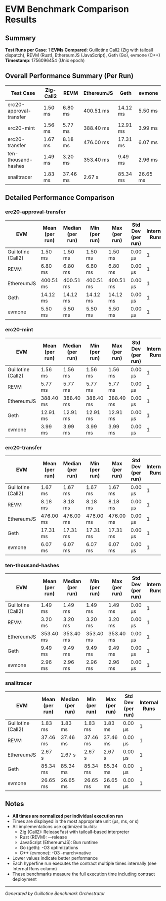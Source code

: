 # EVM Benchmark Comparison Results

## Summary

**Test Runs per Case**: 1
**EVMs Compared**: Guillotine Call2 (Zig with tailcall dispatch), REVM (Rust), EthereumJS (JavaScript), Geth (Go), evmone (C++)
**Timestamp**: 1756096454 (Unix epoch)

## Overall Performance Summary (Per Run)

| Test Case | Zig-Call2 | REVM | EthereumJS | Geth | evmone |
|-----------|-----------|------|------------|------|--------|
| erc20-approval-transfer   | 1.50 ms | 6.80 ms | 400.51 ms | 14.12 ms | 5.50 ms |
| erc20-mint                | 1.56 ms | 5.77 ms | 388.40 ms | 12.91 ms | 3.99 ms |
| erc20-transfer            | 1.67 ms | 8.18 ms | 476.00 ms | 17.31 ms | 6.07 ms |
| ten-thousand-hashes       | 1.49 ms | 3.20 ms | 353.40 ms | 9.49 ms | 2.96 ms |
| snailtracer               | 1.83 ms | 37.46 ms | 2.67 s | 85.34 ms | 26.65 ms |

## Detailed Performance Comparison

### erc20-approval-transfer

| EVM | Mean (per run) | Median (per run) | Min (per run) | Max (per run) | Std Dev (per run) | Internal Runs |
|-----|----------------|------------------|---------------|---------------|-------------------|---------------|
| Guillotine (Call2) | 1.50 ms | 1.50 ms | 1.50 ms | 1.50 ms | 0.00 μs |             1 |
| REVM        | 6.80 ms | 6.80 ms | 6.80 ms | 6.80 ms | 0.00 μs |             1 |
| EthereumJS  | 400.51 ms | 400.51 ms | 400.51 ms | 400.51 ms | 0.00 μs |             1 |
| Geth        | 14.12 ms | 14.12 ms | 14.12 ms | 14.12 ms | 0.00 μs |             1 |
| evmone      | 5.50 ms | 5.50 ms | 5.50 ms | 5.50 ms | 0.00 μs |             1 |

### erc20-mint

| EVM | Mean (per run) | Median (per run) | Min (per run) | Max (per run) | Std Dev (per run) | Internal Runs |
|-----|----------------|------------------|---------------|---------------|-------------------|---------------|
| Guillotine (Call2) | 1.56 ms | 1.56 ms | 1.56 ms | 1.56 ms | 0.00 μs |             1 |
| REVM        | 5.77 ms | 5.77 ms | 5.77 ms | 5.77 ms | 0.00 μs |             1 |
| EthereumJS  | 388.40 ms | 388.40 ms | 388.40 ms | 388.40 ms | 0.00 μs |             1 |
| Geth        | 12.91 ms | 12.91 ms | 12.91 ms | 12.91 ms | 0.00 μs |             1 |
| evmone      | 3.99 ms | 3.99 ms | 3.99 ms | 3.99 ms | 0.00 μs |             1 |

### erc20-transfer

| EVM | Mean (per run) | Median (per run) | Min (per run) | Max (per run) | Std Dev (per run) | Internal Runs |
|-----|----------------|------------------|---------------|---------------|-------------------|---------------|
| Guillotine (Call2) | 1.67 ms | 1.67 ms | 1.67 ms | 1.67 ms | 0.00 μs |             1 |
| REVM        | 8.18 ms | 8.18 ms | 8.18 ms | 8.18 ms | 0.00 μs |             1 |
| EthereumJS  | 476.00 ms | 476.00 ms | 476.00 ms | 476.00 ms | 0.00 μs |             1 |
| Geth        | 17.31 ms | 17.31 ms | 17.31 ms | 17.31 ms | 0.00 μs |             1 |
| evmone      | 6.07 ms | 6.07 ms | 6.07 ms | 6.07 ms | 0.00 μs |             1 |

### ten-thousand-hashes

| EVM | Mean (per run) | Median (per run) | Min (per run) | Max (per run) | Std Dev (per run) | Internal Runs |
|-----|----------------|------------------|---------------|---------------|-------------------|---------------|
| Guillotine (Call2) | 1.49 ms | 1.49 ms | 1.49 ms | 1.49 ms | 0.00 μs |             1 |
| REVM        | 3.20 ms | 3.20 ms | 3.20 ms | 3.20 ms | 0.00 μs |             1 |
| EthereumJS  | 353.40 ms | 353.40 ms | 353.40 ms | 353.40 ms | 0.00 μs |             1 |
| Geth        | 9.49 ms | 9.49 ms | 9.49 ms | 9.49 ms | 0.00 μs |             1 |
| evmone      | 2.96 ms | 2.96 ms | 2.96 ms | 2.96 ms | 0.00 μs |             1 |

### snailtracer

| EVM | Mean (per run) | Median (per run) | Min (per run) | Max (per run) | Std Dev (per run) | Internal Runs |
|-----|----------------|------------------|---------------|---------------|-------------------|---------------|
| Guillotine (Call2) | 1.83 ms | 1.83 ms | 1.83 ms | 1.83 ms | 0.00 μs |             1 |
| REVM        | 37.46 ms | 37.46 ms | 37.46 ms | 37.46 ms | 0.00 μs |             1 |
| EthereumJS  | 2.67 s | 2.67 s | 2.67 s | 2.67 s | 0.00 μs |             1 |
| Geth        | 85.34 ms | 85.34 ms | 85.34 ms | 85.34 ms | 0.00 μs |             1 |
| evmone      | 26.65 ms | 26.65 ms | 26.65 ms | 26.65 ms | 0.00 μs |             1 |


## Notes

- **All times are normalized per individual execution run**
- Times are displayed in the most appropriate unit (μs, ms, or s)
- All implementations use optimized builds:
  - Zig (Call2): ReleaseFast with tailcall-based interpreter
  - Rust (REVM): --release
  - JavaScript (EthereumJS): Bun runtime
  - Go (geth): -O3 optimizations
  - C++ (evmone): -O3 -march=native
- Lower values indicate better performance
- Each hyperfine run executes the contract multiple times internally (see Internal Runs column)
- These benchmarks measure the full execution time including contract deployment

---

*Generated by Guillotine Benchmark Orchestrator*
